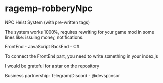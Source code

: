# ragemp-robberyNpc
NPC Heist System (with pre-written tags)

The system works 1000%, requires rewriting for your game mod in some lines like: issuing money, notifications.

FrontEnd - JavaScript
BackEnd - C#

To connect the FrontEnd part, you need to write something in your index.js

I would be grateful for a star on the repository

Business partnership:
Telegram/Discord - @devsponsor
